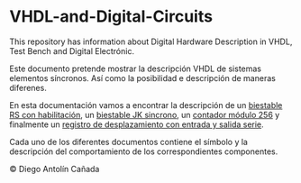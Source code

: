 # VHDL-and-Digital-Circuits
This repository has information about Digital Hardware Description in VHDL, Test Bench and Digital Electrónic.

Este documento pretende mostrar la descripción VHDL de sistemas elementos síncronos. Así como la posibilidad e descripción de maneras diferenes.

En esta documentación vamos a encontrar la descripción de un [biestable RS con habilitación](/Biestable-RS.md), un [biestable JK sincrono](/Biestable.JK.md), un [contador módulo 256](/ContadorMod256.md) y finalmente un [registro de desplazamiento con entrada y salida serie](/RegistroDesplazamientoSerie.md).

Cada uno de los diferentes documentos contiene el símbolo y la descripción del comportamiento de los correspondientes componentes.

&copy; Diego Antolín Cañada
